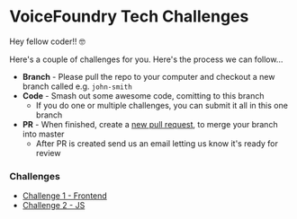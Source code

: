 # VoiceFoundry Tech Challenges

Hey fellow coder!! 🤓

Here's a couple of challenges for you. Here's the process we can follow...

- **Branch** - Please pull the repo to your computer and checkout a new branch called <your-name> e.g. `john-smith`
- **Code** - Smash out some awesome code, comitting to this branch
    - If you do one or multiple challenges, you can submit it all in this one branch
- **PR** - When finished, create a [new pull request](https://bitbucket.org/voicefoundryau/vf-tech-challenge-1/pull-requests/new/), to merge your branch into master
    - After PR is created send us an email letting us know it's ready for review


### Challenges

- [Challenge 1 - Frontend](challenge-1-EmailMessageCard)
- [Challenge 2 - JS](challenge-2-FizzBuzz)
